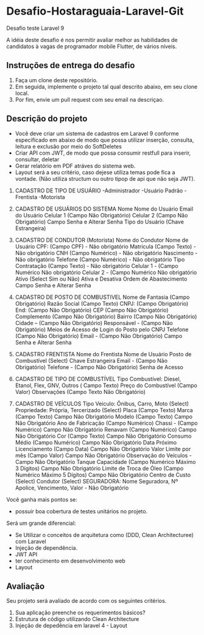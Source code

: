 # Desafio-Hostaraguaia-Laravel-Git
Desafio teste Laravel 9

A idéia deste desafio é nos permitir avaliar melhor as habilidades de candidatos à vagas de programador mobile Flutter, de vários níveis.


## Instruções de entrega do desafio

1. Faça um clone deste repositório.
1. Em seguida, implemente o projeto tal qual descrito abaixo, em seu clone local.
1. Por fim, envie um pull request com seu email na descriçao.

## Descrição do projeto

* Você deve criar um sistema de cadastros em Laravel 9 conforme especificado em abaixo de modo que possa utilizar inserção, consulta, leitura e exclusão por meio do SoftDeletes 
* Criar API com JWT, de modo que possa consumir restfull para inserir, consultar, deletar
* Gerar relatório em PDF atráves do sistema web. 
* Layout será a seu critério, caso dejese utiliza temas pode fica a vontade.
(Não utiliza structum ou outro tipop de api que não seja JWT).


1.	CADASTRO DE TIPO DE USUÁRIO
-Administrador
-Usuário Padrão
-Frentista
-Motorista

2.	CADASTRO DE USUÁRIOS DO SISTEMA
Nome
Nome do Usuário
Email do Usuário
Celular 1 (Campo Não Obrigatório)
Celular 2 (Campo Não Obrigatório)
Campo Senha e Alterar Senha
Tipo do Usuário (Chave Estrangeira)

3.	CADASTRO DE CONDUTOR (Motorista)
Nome do Condutor 
Nome de Usuário
CPF: (Campo CPF) - Não obrigatório
Matricula (Campo Texto) - Não obrigatório
CNH (Campo Numérico) - Não obrigatório
Nascimento - Não obrigatório
Telefone (Campo Numérico) - Não obrigatório
Tipo Contratação (Campo Texto) - Não obrigatório
Celular 1 - (Campo Numérico  Não obrigatório
Celular 2 - (Campo Numérico  Não obrigatório
Ativo (Select  Sim ou Não) Ativa e Desativa Ordem de Abastecimento
Campo Senha e Alterar Senha

4.	CADASTRO DE POSTO DE COMBUSTIVEL
Nome de Fantasia  (Campo Obrigatório)
Razão Social  (Campo Texto)
CNPJ:  (Campo Obrigatório)
End:  (Campo Não Obrigatório)
CEP (Campo Não Obrigatório)
Complemento (Campo Não Obrigatório)
Bairro (Campo Não Obrigatório)
Cidade – (Campo Não Obrigatório)
Responsável - (Campo Não Obrigatório)
Meios de Acesso de Login do Posto pelo CNPJ
Telefone (Campo Não Obrigatório)
Email - (Campo Não Obrigatório)
Campo Senha e Alterar Senha


5.	CADASTRO FRENTISTA
Nome do Frentista
Nome de Usuário
Posto de Combustível  (Select) Chave Estrangeira
Email - (Campo Não Obrigatório)
Telefone - (Campo Não Obrigatório)
Senha de Acesso

6.	CADASTRO DE TIPO DE COMBUSTÍVEL
Tipo Combustível:  Diesel, Etanol, Flex, GNV, Outros  ( Campo Texto)
Preço do Combustível  (Campo Valor) 
Observações (Campo Texto Não Obrigatório)

7.	CADASTRO DE VEÍCULOS
Tipo Veiculo: Ônibus, Carro, Moto  (Select)
Propriedade: Própria, Tercerizado  (Select)
Placa (Campo Texto)
Marca (Campo Texto) Campo Não Obrigatório
Modelo (Campo Texto) Campo Não Obrigatório
Ano de Fabricação (Campo Numérico)
Chassi  - (Campo Numérico) Campo Não Obrigatório
Renavam (Campo Numérico) Campo Não Obrigatório
Cor (Campo Texto) Campo Não Obrigatório
Consumo Médio  (Campo Numérico) Campo Não Obrigatório
Data Próximo Licenciamento (Campo Data) Campo Não Obrigatório
Valor Limite por mês (Campo Valor) Campo Não Obrigatório
Observação  do Veículos - Campo Não Obrigatório
Tanque Capacidade (Campo Numérico Máximo 3 Dígitos) Campo Não Obrigatório
Limite de Troca de Óleo (Campo Numérico Máximo 5 Dígitos) Campo Não Obrigatório
Centro de Custo (Select)
Condutor (Select) 
SEGURADORA: Nome Seguradora,  Nº Apolice, Vencimento, Valor - Não Obrigatório

Você ganha mais pontos se:

- possuir boa cobertura de testes unitários no projeto.

Será um grande diferencial:

- Se Utilizar o conceitos de arquitetura como (DDD, Clean Architecturee) com Laravel
- Injeção de dependência.
- JWT API
- ter conhecimento em desenvolvimento web
- Layout 

## Avaliação

Seu projeto será avaliado de acordo com os seguintes critérios.

1. Sua aplicação preenche os requerimentos básicos?
2. Estrutura de código utilizando Clean Architecture
3. Injeção de depedência em laravel
4 - Layout 
